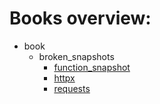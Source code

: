 # Books overview:

 * book
     * broken_snapshots
         * [function_snapshot](book/broken_snapshots/function_snapshot.md)
         * [httpx](book/broken_snapshots/httpx.md)
         * [requests](book/broken_snapshots/requests.md)

